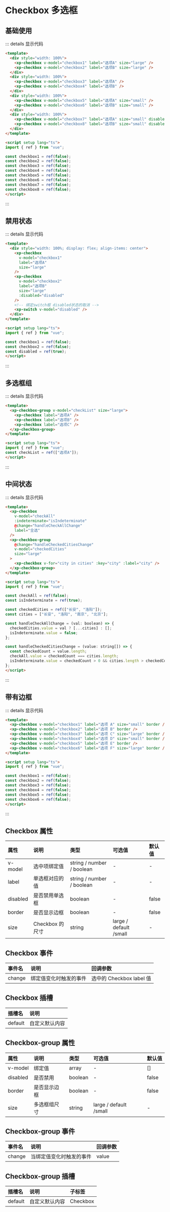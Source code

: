 # Checkbox 多选框

## 基础使用

<div class="example">
<checkboxDemo1 />
</div>

::: details 显示代码

```html
<template>
  <div style="width: 100%">
    <xp-checkbox v-model="checkbox1" label="选项A" size="large" />
    <xp-checkbox v-model="checkbox2" label="选项B" size="large" />
  </div>
  <div style="width: 100%">
    <xp-checkbox v-model="checkbox3" label="选项A" />
    <xp-checkbox v-model="checkbox4" label="选项B" />
  </div>
  <div style="width: 100%">
    <xp-checkbox v-model="checkbox5" label="选项A" size="small" />
    <xp-checkbox v-model="checkbox6" label="选项B" size="small" />
  </div>
  <div style="width: 100%">
    <xp-checkbox v-model="checkbox7" label="选项A" size="small" disabled />
    <xp-checkbox v-model="checkbox8" label="选项B" size="small" disabled />
  </div>
</template>

<script setup lang="ts">
import { ref } from "vue";

const checkbox1 = ref(false);
const checkbox2 = ref(false);
const checkbox3 = ref(false);
const checkbox4 = ref(false);
const checkbox5 = ref(false);
const checkbox6 = ref(false);
const checkbox7 = ref(false);
const checkbox8 = ref(false);
</script>
```

:::


## 禁用状态

<div class="example">
<checkboxDemo2 />
</div>

::: details 显示代码

```html
<template>
  <div style="width: 100%; display: flex; align-items: center">
    <xp-checkbox 
      v-model="checkbox1" 
      label="选项A" 
      size="large" 
    />
    <xp-checkbox
      v-model="checkbox2"
      label="选项B"
      size="large"
      :disabled="disabled"
    />
    <!-- 绑定switch框 disabled状态的取消 -->
    <xp-switch v-model="disabled" />
  </div>
</template>

<script setup lang="ts">
import { ref } from "vue";

const checkbox1 = ref(false);
const checkbox2 = ref(false);
const disabled = ref(true);
</script>
```

:::


## 多选框组

<div class="example">
<checkboxDemo3 />
</div>

::: details 显示代码

```html
<template>
  <xp-checkbox-group v-model="checkList" size="large">
    <xp-checkbox label="选项A" />
    <xp-checkbox label="选项B" />
    <xp-checkbox label="选项C" />
  </xp-checkbox-group>
</template>

<script setup lang="ts">
import { ref } from "vue";
const checkList = ref(["选项A"]);
</script>
```

:::


## 中间状态

<div class="example">
<checkboxDemo4 />
</div>

::: details 显示代码

```html
<template>
  <xp-checkbox
    v-model="checkAll"
    :indeterminate="isIndeterminate"
    @change="handleCheckAllChange"
    label="全选"
  />
  <xp-checkbox-group
    @change="handleCheckedCitiesChange"
    v-model="checkedCities"
    size="large"
  >
    <xp-checkbox v-for="city in cities" :key="city" :label="city" />
  </xp-checkbox-group>
</template>

<script setup lang="ts">
import { ref } from "vue";

const checkAll = ref(false);
const isIndeterminate = ref(true);

const checkedCities = ref(["长安", "洛阳"]);
const cities = ["长安", "洛阳", "南京", "北京"];

const handleCheckAllChange = (val: boolean) => {
  checkedCities.value = val ? [...cities] : [];
  isIndeterminate.value = false;
};

const handleCheckedCitiesChange = (value: string[]) => {
  const checkedCount = value.length;
  checkAll.value = checkedCount === cities.length;
  isIndeterminate.value = checkedCount > 0 && cities.length > checkedCount;
};
</script>

```

:::


## 带有边框

<div class="example">
<checkboxDemo5 />
</div>

::: details 显示代码

```html
<template>
  <xp-checkbox v-model="checkbox1" label="选项 A" size="small" border />
  <xp-checkbox v-model="checkbox2" label="选项 B" border />
  <xp-checkbox v-model="checkbox3" label="选项 C" size="large" border />
  <xp-checkbox v-model="checkbox4" label="选项 D" size="small" border />
  <xp-checkbox v-model="checkbox5" label="选项 E" border />
  <xp-checkbox v-model="checkbox6" label="选项 F" size="large" border />
</template>

<script setup lang="ts">
import { ref } from "vue";

const checkbox1 = ref(false);
const checkbox2 = ref(false);
const checkbox3 = ref(false);
const checkbox4 = ref(false);
const checkbox5 = ref(false);
const checkbox6 = ref(false);
</script>
```

:::


## Checkbox 属性

| 属性     | 说明            | 类型                      | 可选值                 | 默认值 |
| :------- | :-------------- | :------------------------ | :--------------------- | :----- |
| v-model  | 选中项绑定值    | string / number / boolean | -                      | -      |
| label    | 单选框对应的值  | string / number / boolean | -                      | -      |
| disabled | 是否禁用单选框  | boolean                   | -                      | false  |
| border   | 是否显示边框    | boolean                   | -                      | false  |
| size     | Checkbox 的尺寸 | string                    | large / default /small | -      |


## Checkbox 事件

| 事件名 | 说明                   | 回调参数                 |
| :----- | :--------------------- | :----------------------- |
| change | 绑定值变化时触发的事件 | 选中的 Checkbox label 值 |

## Checkbox 插槽

| 插槽名  | 说明           |
| :------ | :------------- |
| default | 自定义默认内容 |

## Checkbox-group 属性

| 属性     | 说明         | 类型    | 可选值                 | 默认值 |
| :------- | :----------- | :------ | :--------------------- | :----- |
| v-model  | 绑定值       | array   | -                      | []     |
| disabled | 是否禁用     | boolean | -                      | false  |
| border   | 是否显示边框 | boolean | -                      | false  |
| size     | 多选框组尺寸 | string  | large / default /small | -      |

## Checkbox-group 事件

| 事件名 | 说明                     | 回调参数 |
| :----- | :----------------------- | :------- |
| change | 当绑定值变化时触发的事件 | value    |

## Checkbox-group 插槽

| 插槽名  | 说明           | 子标签   |
| :------ | :------------- | :------- |
| default | 自定义默认内容 | Checkbox |



<script setup lang="ts">
  import checkboxDemo1 from './demo/checkbox/checkboxDemo1.vue'
  import checkboxDemo2 from './demo/checkbox/checkboxDemo2.vue'
  import checkboxDemo3 from './demo/checkbox/checkboxDemo3.vue'
  import checkboxDemo4 from './demo/checkbox/checkboxDemo4.vue'
  import checkboxDemo5 from './demo/checkbox/checkboxDemo5.vue'
</script>